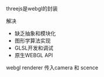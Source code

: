threejs是webgl的封装

解决
* 缺乏抽象和模块化
* 图形学算法实现
* GLSL开发和调试
* 原生WEBGL API

webgl renderer 传入camera 和 scence


